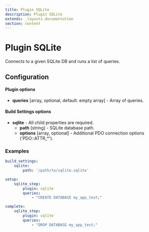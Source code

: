 ```yaml
---
title: Plugin SQLite
description: Plugin SQLite
extends: _layouts.documentation
section: content
---
```


Plugin SQLite
=============

Connects to a given SQLite DB and runs a list of queries.

Configuration
-------------

#### Plugin options

* **queries** [array, optional, default: empty array] - Array of queries.

#### Build Settings options

* **sqlite** - All child properties are required.
    * **path** [string] - SQLite database path.
    * **options** [array, optional] - Additional PDO connection options ('PDO::ATTR_*').

### Examples

```yml
build_settings:
    sqlite:
        path: '/path/to/sqlite.sqlite'

setup:
    sqlite_step:
        plugin: sqlite
        queries:
            - "CREATE DATABASE my_app_test;"

complete:
    sqlite_step:
        plugin: sqlite
        queries:
            - "DROP DATABASE my_app_test;"
```
